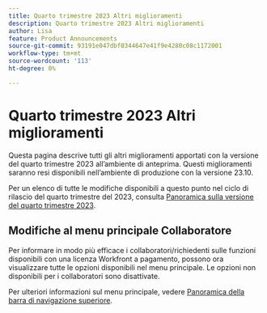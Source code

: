 ```yaml
---
title: Quarto trimestre 2023 Altri miglioramenti
description: Quarto trimestre 2023 Altri miglioramenti
author: Lisa
feature: Product Announcements
source-git-commit: 93191e047dbf0344647e41f9e4280c08c1172001
workflow-type: tm+mt
source-wordcount: '113'
ht-degree: 0%

---
```


# Quarto trimestre 2023 Altri miglioramenti

Questa pagina descrive tutti gli altri miglioramenti apportati con la versione del quarto trimestre 2023 all’ambiente di anteprima. Questi miglioramenti saranno resi disponibili nell’ambiente di produzione con la versione 23.10.

Per un elenco di tutte le modifiche disponibili a questo punto nel ciclo di rilascio del quarto trimestre del 2023, consulta [Panoramica sulla versione del quarto trimestre 2023](/help/quicksilver/product-announcements/product-releases/23-q4-release-activity/23-q4-release-overview.md).

## Modifiche al menu principale Collaboratore

Per informare in modo più efficace i collaboratori/richiedenti sulle funzioni disponibili con una licenza Workfront a pagamento, possono ora visualizzare tutte le opzioni disponibili nel menu principale. Le opzioni non disponibili per i collaboratori sono disattivate.

Per ulteriori informazioni sul menu principale, vedere [Panoramica della barra di navigazione superiore](/help/quicksilver/workfront-basics/the-new-workfront-experience/global-navigation-overview.md).


